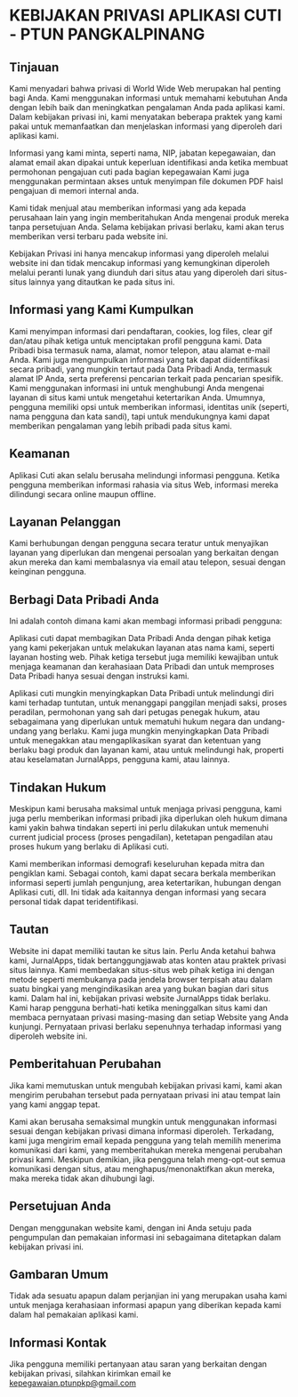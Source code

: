 # KEBIJAKAN PRIVASI APLIKASI CUTI - PTUN PANGKALPINANG

## Tinjauan

Kami menyadari bahwa privasi di World Wide Web merupakan hal penting bagi Anda. 
Kami menggunakan informasi untuk memahami kebutuhan Anda dengan lebih baik dan meningkatkan 
pengalaman Anda pada aplikasi kami. Dalam kebijakan privasi ini, kami menyatakan beberapa 
praktek yang kami pakai untuk memanfaatkan 
dan menjelaskan informasi yang diperoleh dari aplikasi kami.

Informasi yang kami minta, seperti nama, NIP, jabatan kepegawaian, dan alamat email akan dipakai 
untuk keperluan identifikasi anda ketika membuat permohonan pengajuan cuti pada bagian kepegawaian 
Kami juga menggunakan permintaan akses untuk menyimpan file dokumen PDF haisl pengajuan di 
memori internal anda.

Kami tidak menjual atau memberikan informasi yang ada kepada perusahaan lain yang ingin memberitahukan 
Anda mengenai produk mereka tanpa persetujuan Anda. Selama kebijakan privasi berlaku, 
kami akan terus memberikan versi terbaru pada website ini.


Kebijakan Privasi ini hanya mencakup informasi yang diperoleh melalui website ini dan tidak mencakup informasi 
yang kemungkinan diperoleh melalui peranti lunak yang diunduh dari situs atau yang diperoleh dari situs-situs 
lainnya yang ditautkan ke pada situs ini.


## Informasi yang Kami Kumpulkan

Kami menyimpan informasi dari pendaftaran, cookies, log files, clear gif dan/atau pihak ketiga untuk 
menciptakan profil pengguna kami.
Data Pribadi bisa termasuk nama, alamat, nomor telepon, atau alamat e-mail Anda. 
Kami juga mengumpulkan informasi yang tak dapat diidentifikasi secara pribadi, 
yang mungkin tertaut pada Data Pribadi Anda, termasuk alamat IP Anda, 
serta preferensi pencarian terkait pada pencarian spesifik.
Kami menggunakan informasi ini untuk menghubungi Anda mengenai layanan di situs kami untuk 
mengetahui ketertarikan Anda. Umumnya, pengguna memiliki opsi untuk memberikan informasi, 
identitas unik (seperti, nama pengguna dan kata sandi), tapi untuk mendukungnya kami 
dapat memberikan pengalaman yang lebih pribadi pada situs kami.


## Keamanan

Aplikasi Cuti akan selalu berusaha melindungi informasi pengguna. Ketika pengguna memberikan
informasi rahasia via situs Web, informasi mereka dilindungi secara online maupun offline.


## Layanan Pelanggan

Kami berhubungan dengan pengguna secara teratur untuk menyajikan layanan yang diperlukan dan mengenai 
persoalan yang berkaitan dengan akun mereka dan kami membalasnya via email atau telepon,
sesuai dengan keinginan pengguna.


## Berbagi Data Pribadi Anda
Ini adalah contoh dimana kami akan membagi informasi pribadi pengguna:

Aplikasi cuti dapat membagikan Data Pribadi Anda dengan pihak ketiga yang kami pekerjakan untuk 
melakukan layanan atas nama kami, seperti layanan hosting web. Pihak ketiga tersebut juga memiliki 
kewajiban untuk menjaga keamanan dan kerahasiaan Data Pribadi dan untuk memproses Data Pribadi hanya
sesuai dengan instruksi kami.


Aplikasi cuti mungkin menyingkapkan Data Pribadi untuk melindungi diri kami terhadap tuntutan, 
untuk menanggapi panggilan menjadi saksi, proses peradilan, permohonan yang sah dari petugas penegak hukum,
atau sebagaimana yang diperlukan untuk mematuhi hukum negara dan undang-undang yang berlaku. Kami juga 
mungkin menyingkapkan Data Pribadi untuk menegakkan atau mengaplikasikan syarat dan ketentuan
yang berlaku bagi produk dan layanan kami, atau untuk melindungi hak, properti atau keselamatan JurnalApps, pengguna kami, atau lainnya.


## Tindakan Hukum

Meskipun kami berusaha maksimal untuk menjaga privasi pengguna, kami juga perlu memberikan informasi pribadi
jika diperlukan oleh hukum dimana kami yakin bahwa tindakan seperti ini perlu dilakukan untuk memenuhi 
current judicial process (proses pengadilan), ketetapan pengadilan atau proses hukum yang berlaku di Aplikasi cuti.

Kami memberikan informasi demografi keseluruhan kepada mitra dan pengiklan kami. Sebagai contoh, kami dapat secara 
berkala memberikan informasi seperti jumlah pengunjung, area ketertarikan, hubungan dengan Aplikasi cuti, dll. 
Ini tidak ada kaitannya dengan informasi yang secara personal tidak dapat teridentifikasi.


## Tautan

Website ini dapat memiliki tautan ke situs lain. Perlu Anda ketahui bahwa kami, JurnalApps, tidak bertanggungjawab atas konten atau praktek privasi situs lainnya. Kami membedakan situs-situs web pihak ketiga ini dengan metode seperti membukanya pada jendela browser terpisah atau dalam suatu bingkai yang mengindikasikan area yang bukan bagian dari situs kami. Dalam hal ini, kebijakan privasi website JurnalApps tidak berlaku. Kami harap pengguna berhati-hati ketika meninggalkan situs kami dan membaca pernyataan privasi masing-masing dan setiap Website yang Anda kunjungi. Pernyataan privasi berlaku sepenuhnya terhadap informasi yang diperoleh website ini.

## Pemberitahuan Perubahan

Jika kami memutuskan untuk mengubah kebijakan privasi kami, kami akan mengirim perubahan tersebut 
pada pernyataan privasi ini atau tempat lain yang kami anggap tepat.

Kami akan berusaha semaksimal mungkin untuk menggunakan informasi sesuai dengan kebijakan privasi
dimana informasi diperoleh. Terkadang, kami juga mengirim email kepada pengguna yang telah memilih 
menerima komunikasi dari kami, yang memberitahukan mereka mengenai perubahan privasi kami.
Meskipun demikian, jika pengguna telah meng-opt-out semua komunikasi dengan situs, 
atau menghapus/menonaktifkan akun mereka, maka mereka tidak akan dihubungi lagi.


## Persetujuan Anda

Dengan menggunakan website kami, dengan ini Anda setuju pada pengumpulan dan pemakaian informasi ini sebagaimana 
ditetapkan dalam kebijakan privasi ini.

## Gambaran Umum

Tidak ada sesuatu apapun dalam perjanjian ini yang merupakan usaha kami untuk menjaga kerahasiaan informasi
apapun yang diberikan kepada kami dalam hal pemakaian aplikasi kami.

## Informasi Kontak

Jika pengguna memiliki pertanyaan atau saran yang berkaitan dengan kebijakan privasi,
silahkan kirimkan email ke kepegawaian.ptunpkp@gmail.com
